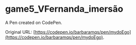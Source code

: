 # game5_VFernanda_imersão

A Pen created on CodePen.

Original URL: [https://codepen.io/barbaramqs/pen/mydoEgo](https://codepen.io/barbaramqs/pen/mydoEgo).

